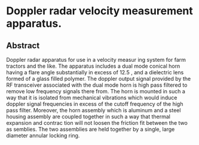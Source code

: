 # Doppler radar velocity measurement apparatus.

## Abstract
Doppler radar apparatus for use in a velocity measur ing system for farm tractors and the like. The apparatus includes a dual mode conical horn having a flare angle substantially in excess of 12.5 , and a dielectric lens formed of a glass filled polymer. The doppler output signal provided by the RF transceiver associated with the dual mode horn is high pass filtered to remove low frequency signals there from. The horn is mounted in such a way that it is isolated from mechanical vibrations which would induce doppler signal frequencies in excess of the cutoff frequency of the high pass filter. Moreover, the horn assembly which is aluminum and a steel housing assembly are coupled together in such a way that thermal expansion and contrac tion will not loosen the friction fit between the two as semblies. The two assemblies are held together by a single, large diameter annular locking ring.